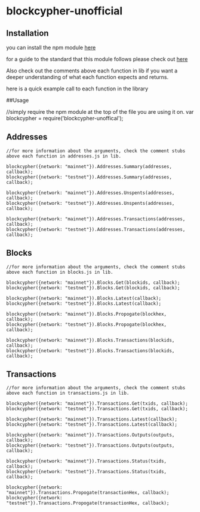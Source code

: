 # blockcypher-unofficial

## Installation

you can install the npm module <a href="https://www.npmjs.com/package/blockcypher-unofficial">here</a>

for a guide to the standard that this module follows please check out <a href="https://github.com/blockai/abstract-common-blockchain/blob/master/README.md">here</a>


Also check out the comments above each function in lib if you want a deeper understanding of what each function expects and returns.


here is a quick example call to each function in the library


##Usage

//simply require the npm module at the top of the file you are using it on.
var blockcypher = require('blockcypher-unoffical');

## Addresses
```
//for more information about the arguments, check the comment stubs above each function in addresses.js in lib.

blockcypher({network: "mainnet"}).Addresses.Summary(addresses, callback);
blockcypher({network: "testnet"}).Addresses.Summary(addresses, callback);

blockcypher({network: "mainnet"}).Addresses.Unspents(addresses, callback);
blockcypher({network: "testnet"}).Addresses.Unspents(addresses, callback);

blockcypher({network: "mainnet"}).Addresses.Transactions(addresses, callback);
blockcypher({network: "testnet"}).Addresses.Transactions(addresses, callback);
```

## Blocks
```
//for more information about the arguments, check the comment stubs above each function in blocks.js in lib.

blockcypher({network: "mainnet"}).Blocks.Get(blockids, callback);
blockcypher({network: "testnet"}).Blocks.Get(blockids, callback);

blockcypher({network: "mainnet"}).Blocks.Latest(callback);
blockcypher({network: "testnet"}).Blocks.Latest(callback);

blockcypher({network: "mainnet"}).Blocks.Propogate(blockhex, callback);
blockcypher({network: "testnet"}).Blocks.Propogate(blockhex, callback);

blockcypher({network: "mainnet"}).Blocks.Transactions(blockids, callback);
blockcypher({network: "testnet"}).Blocks.Transactions(blockids, callback);
```

## Transactions

```
//for more information about the arguments, check the comment stubs above each function in transactions.js in lib.

blockcypher({network: "mainnet"}).Transactions.Get(txids, callback);
blockcypher({network: "testnet"}).Transactions.Get(txids, callback);

blockcypher({network: "mainnet"}).Transactions.Latest(callback);
blockcypher({network: "testnet"}).Transactions.Latest(callback);

blockcypher({network: "mainnet"}).Transactions.Outputs(outputs, callback);
blockcypher({network: "testnet"}).Transactions.Outputs(outputs, callback);

blockcypher({network: "mainnet"}).Transactions.Status(txids, callback);
blockcypher({network: "testnet"}).Transactions.Status(txids, callback);

blockcypher({network: "mainnet"}).Transactions.Propogate(transactionHex, callback);
blockcypher({network: "testnet"}).Transactions.Propogate(transactionHex, callback);
```

